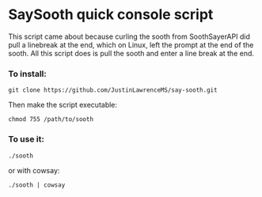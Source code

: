 <h1>SaySooth quick console script</h1>

This script came about because curling the sooth from SoothSayerAPI
did pull a linebreak at the end, which on Linux, left the prompt
at the end of the sooth.  All this script does is pull the sooth
and enter a line break at the end.

<h3>To install:</h3>

```git clone https://github.com/JustinLawrenceMS/say-sooth.git```

Then make the script executable:

```chmod 755 /path/to/sooth```

<h3>To use it:</h3>

```./sooth```

or with cowsay:

```./sooth | cowsay```
